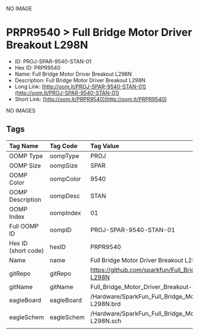 


  
NO IMAGE  
# PRPR9540 > Full Bridge Motor Driver Breakout L298N

- ID: PROJ-SPAR-9540-STAN-01
- Hex ID: PRPR9540
- Name: Full Bridge Motor Driver Breakout L298N
- Description: Full Bridge Motor Driver Breakout L298N
- Long Link: [http://oom.lt/PROJ-SPAR-9540-STAN-01](http://oom.lt/PROJ-SPAR-9540-STAN-01)
- Short Link: [http://oom.lt/PRPR9540](http://oom.lt/PRPR9540)
  
NO IMAGES  
## Tags
  

|Tag Name|Tag Code|Tag Value|
| :--- | :--- | :--- |
|OOMP Type|oompType|PROJ|
|OOMP Size|oompSize|SPAR|
|OOMP Color|oompColor|9540|
|OOMP Description|oompDesc|STAN|
|OOMP Index|oompIndex|01|
|Full OOMP ID|oompID|PROJ-SPAR-9540-STAN-01|
|Hex ID (short code)|hexID|PRPR9540|
|Name|name|Full Bridge Motor Driver Breakout L298N|
|gitRepo|gitRepo|https://github.com/sparkfun/Full_Bridge_Motor_Driver_Breakout-L298N|
|gitName|gitName|Full_Bridge_Motor_Driver_Breakout-L298N|
|eagleBoard|eagleBoard|/Hardware/SparkFun_Full_Bridge_Motor_Driver_Breakout-L298N.brd|
|eagleSchem|eagleSchem|/Hardware/SparkFun_Full_Bridge_Motor_Driver_Breakout-L298N.sch|
||||
